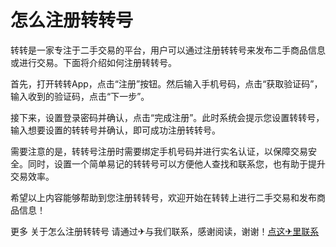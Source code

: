 # 怎么注册转转号

转转是一家专注于二手交易的平台，用户可以通过注册转转号来发布二手商品信息或进行交易。下面将介绍如何注册转转号。

首先，打开转转App，点击“注册”按钮。然后输入手机号码，点击“获取验证码”，输入收到的验证码，点击“下一步”。

接下来，设置登录密码并确认，点击“完成注册”。此时系统会提示您设置转转号，输入想要设置的转转号并确认，即可成功注册转转号。

需要注意的是，转转号注册时需要绑定手机号码并进行实名认证，以保障交易安全。同时，设置一个简单易记的转转号可以方便他人查找和联系您，也有助于提升交易效率。

希望以上内容能够帮助到您注册转转号，欢迎开始在转转上进行二手交易和发布商品信息！

更多 关于怎么注册转转号 请通过✈与我们联系，感谢阅读，谢谢！[点这✈里联系](https://gg.k02.cc)